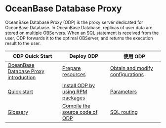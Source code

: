 # OceanBase Database Proxy


OceanBase Database Proxy (ODP) is the proxy server dedicated for OceanBase Database. In OceanBase Database, replicas of user data are stored on multiple OBServers. When an SQL statement is received from the user, ODP forwards it to the optimal OBServer, and returns the execution result to the user.



|             ODP Quick Start     |                      Deploy ODP                      | 使用 ODP   |
|----------------------------|-------------------------------------|-------------------------------------|
| [OceanBase Database Proxy introduction](1.about-odp/1.what-is-oceanbase-database-proxy.md)      | [Prepare resources](3.installation-and-deployment/1.prepare-resources.md)        |[Obtain and modify configurations](4.user-guide/1.configuration/1.get-and-modify-configuration.md) |
| [Quick start](2.quickstart.md)                                        | [Install ODP by using RPM packages](3.installation-and-deployment/2.install-odp-by-using-rpm-packages.md)               |[Parameters](4.user-guide/1.configuration/2.parameters.md)  |
|   [Glossary](1.about-odp/2.noun-interpretation.md)                 | [Compile the source code of ODP](3.installation-and-deployment/3.compile-odp.md)                       |[SQL routing](4.user-guide/2.sql-routing/1.create-and-update-the-root-service-list.md)  |
